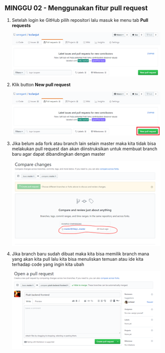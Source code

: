 ## MINGGU 02 - Menggunakan fitur pull request

1. Setelah login ke GitHub pilih repositori lalu masuk ke menu tab **Pull requests**
	
	![1](images/step1.PNG)
	
2. Klik button **New pull request**
	
	![2](images/step2.png)
	
3. Jika belum ada fork atau branch lain selain master maka kita tidak bisa melakukan pull request dan akan diinstruksikan untuk membuat branch baru agar dapat dibandingkan dengan master
	
	![3](images/step3.PNG)
	
4. Jika branch baru sudah dibuat maka kita bisa memilik branch mana yang akan kita pull lalu kita bisa menuliskan temuan atau ide kita terhadap code yang ingin kita ubah

	![4](images/step4.PNG)